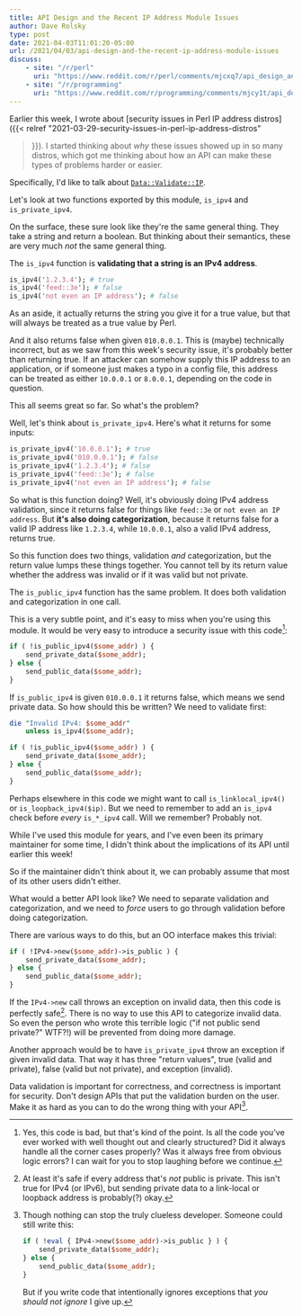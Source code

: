 ```yaml
---
title: API Design and the Recent IP Address Module Issues
author: Dave Rolsky
type: post
date: 2021-04-03T11:01:20-05:00
url: /2021/04/03/api-design-and-the-recent-ip-address-module-issues
discuss:
    - site: "/r/perl"
      uri: "https://www.reddit.com/r/perl/comments/mjcxq7/api_design_and_the_recent_ip_address_module_issues/"
    - site: "/r/programming"
      uri: "https://www.reddit.com/r/programming/comments/mjcy1t/api_design_and_the_recent_ip_address_module_issues/"
---
```


Earlier this week, I wrote about [security issues in Perl IP address
distros]({{< relref "2021-03-29-security-issues-in-perl-ip-address-distros"
>}}). I started thinking about _why_ these issues showed up in so many
distros, which got me thinking about how an API can make these types of
problems harder or easier.

Specifically, I'd like to talk about
[`Data::Validate::IP`](https://metacpan.org/pod/Data::Validate::IP).

Let's look at two functions exported by this module, `is_ipv4` and
`is_private_ipv4`.

On the surface, these sure look like they're the same general thing. They take
a string and return a boolean. But thinking about their semantics, these are
very much _not_ the same general thing.

The `is_ipv4` function is **validating that a string is an IPv4 address**.

```perl
is_ipv4('1.2.3.4'); # true
is_ipv4('feed::3e'); # false
is_ipv4('not even an IP address'); # false
```

As an aside, it actually returns the string you give it for a true value, but
that will always be treated as a true value by Perl.

And it also returns false when given `010.0.0.1`. This is (maybe) technically
incorrect, but as we saw from this week's security issue, it's probably better
than returning true. If an attacker can somehow supply this IP address to an
application, or if someone just makes a typo in a config file, this address
can be treated as either `10.0.0.1` or `8.0.0.1`, depending on the code in
question.

This all seems great so far. So what's the problem?

Well, let's think about `is_private_ipv4`. Here's what it returns for some
inputs:

```perl
is_private_ipv4('10.0.0.1'); # true
is_private_ipv4('010.0.0.1'); # false
is_private_ipv4('1.2.3.4'); # false
is_private_ipv4('feed::3e'); # false
is_private_ipv4('not even an IP address'); # false
```

So what is this function doing? Well, it's obviously doing IPv4 address
validation, since it returns false for things like `feed::3e` or `not even an
IP address`. But **it's also doing categorization**, because it returns false
for a valid IP address like `1.2.3.4`, while `10.0.0.1`, also a valid IPv4
address, returns true.

So this function does two things, validation _and_ categorization, but the
return value lumps these things together. You cannot tell by its return value
whether the address was invalid or if it was valid but not private.

The `is_public_ipv4` function has the same problem. It does both validation
and categorization in one call.

This is a very subtle point, and it's easy to miss when you're using this
module. It would be very easy to introduce a security issue with this
code[^1]:

```perl
if ( !is_public_ipv4($some_addr) ) {
    send_private_data($some_addr);
} else {
    send_public_data($some_addr);
}
```

If `is_public_ipv4` is given `010.0.0.1` it returns false, which means we send
private data. So how should this be written? We need to validate first:

```perl
die "Invalid IPv4: $some_addr"
    unless is_ipv4($some_addr);

if ( !is_public_ipv4($some_addr) ) {
    send_private_data($some_addr);
} else {
    send_public_data($some_addr);
}
```

Perhaps elsewhere in this code we might want to call `is_linklocal_ipv4()` or
`is_loopback_ipv4($ip)`. But we need to remember to add an `is_ipv4` check
before _every_ `is_*_ipv4` call. Will we remember? Probably not.

While I've used this module for years, and I've even been its primary
maintainer for some time, I didn't think about the implications of its API
until earlier this week!

So if the maintainer didn't think about it, we can probably assume that most
of its other users didn't either.

What would a better API look like? We need to separate validation and
categorization, and we need to _force_ users to go through validation before
doing categorization.

There are various ways to do this, but an OO interface makes this trivial:

```perl
if ( !IPv4->new($some_addr)->is_public ) {
    send_private_data($some_addr);
} else {
    send_public_data($some_addr);
}
```

If the `IPv4->new` call throws an exception on invalid data, then this code is
perfectly safe[^2]. There is no way to use this API to categorize invalid
data. So even the person who wrote this terrible logic ("if not public send
private?" WTF?!) will be prevented from doing more damage.

Another approach would be to have `is_private_ipv4` throw an exception if
given invalid data. That way it has three "return values", true (valid and
private), false (valid but not private), and exception (invalid).

Data validation is important for correctness, and correctness is important for
security. Don't design APIs that put the validation burden on the user. Make
it as hard as you can to do the wrong thing with your API[^3].

[^1]: Yes, this code is bad, but that's kind of the point. Is all the code
    you've ever worked with well thought out and clearly structured?  Did it
    always handle all the corner cases properly? Was it always free from
    obvious logic errors? I can wait for you to stop laughing before we
    continue.

[^2]: At least it's safe if every address that's _not_ public is private. This
    isn't true for IPv4 (or IPv6), but sending private data to a link-local or
    loopback address is probably(?) okay.

[^3]: Though nothing can stop the truly clueless developer. Someone could
    still write this:

    ```perl
    if ( !eval { IPv4->new($some_addr)->is_public } ) {
        send_private_data($some_addr);
    } else {
        send_public_data($some_addr);
    }
    ```

    But if you write code that intentionally ignores exceptions that _you should
    not ignore_ I give up.
